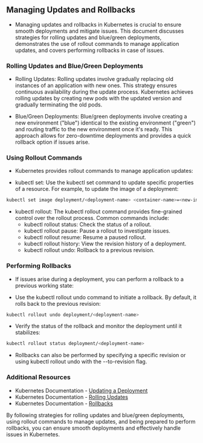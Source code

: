 ## Managing Updates and Rollbacks
- Managing updates and rollbacks in Kubernetes is crucial to ensure smooth deployments and mitigate issues. This document discusses strategies for rolling updates and blue/green deployments, demonstrates the use of rollout commands to manage application updates, and covers performing rollbacks in case of issues.

### Rolling Updates and Blue/Green Deployments
- Rolling Updates: Rolling updates involve gradually replacing old instances of an application with new ones. This strategy ensures continuous availability during the update process. Kubernetes achieves rolling updates by creating new pods with the updated version and gradually terminating the old pods.

- Blue/Green Deployments: Blue/green deployments involve creating a new environment ("blue") identical to the existing environment ("green") and routing traffic to the new environment once it's ready. This approach allows for zero-downtime deployments and provides a quick rollback option if issues arise.

### Using Rollout Commands
- Kubernetes provides rollout commands to manage application updates:

- kubectl set: Use the kubectl set command to update specific properties of a resource. For example, to update the image of a deployment:
```bash
kubectl set image deployment/<deployment-name> <container-name>=<new-image>
```
- kubectl rollout: The kubectl rollout command provides fine-grained control over the rollout process. Common commands include:
  - kubectl rollout status: Check the status of a rollout.
  - kubectl rollout pause: Pause a rollout to investigate issues.
  - kubectl rollout resume: Resume a paused rollout.
  - kubectl rollout history: View the revision history of a deployment.
  - kubectl rollout undo: Rollback to a previous revision.

### Performing Rollbacks
- If issues arise during a deployment, you can perform a rollback to a previous working state:

- Use the kubectl rollout undo command to initiate a rollback. By default, it rolls back to the previous revision:
```bash
kubectl rollout undo deployment/<deployment-name>
```

- Verify the status of the rollback and monitor the deployment until it stabilizes:
```bash
kubectl rollout status deployment/<deployment-name>
```

- Rollbacks can also be performed by specifying a specific revision or using kubectl rollout undo with the --to-revision flag.

### Additional Resources
- Kubernetes Documentation - [Updating a Deployment](https://kubernetes.io/docs/concepts/workloads/controllers/deployment/#updating-a-deployment)
- Kubernetes Documentation - [Rolling Updates](https://kubernetes.io/docs/tutorials/kubernetes-basics/update/update-intro/)
- Kubernetes Documentation - [Rollbacks](https://kubernetes.io/docs/concepts/workloads/controllers/deployment/#rollback)

By following strategies for rolling updates and blue/green deployments, using rollout commands to manage updates, and being prepared to perform rollbacks, you can ensure smooth deployments and effectively handle issues in Kubernetes.
